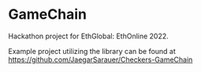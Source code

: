 # GameChain

Hackathon project for EthGlobal: EthOnline 2022.

Example project utilizing the library can be found at https://github.com/JaegarSarauer/Checkers-GameChain
